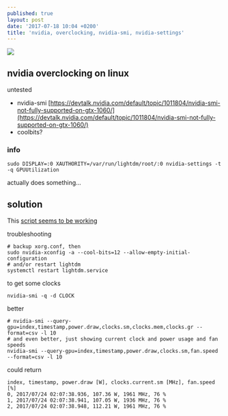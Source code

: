 ```yaml
---
published: true
layout: post
date: '2017-07-18 10:04 +0200'
title: 'nvidia, overclocking, nvidia-smi, nvidia-settings'
---
```

![](https://images.nvidia.com/pascal/img/gtx1060/GeForce_GTX_1060_Front.png)

## nvidia overclocking on linux

untested

- nvidia-smi [https://devtalk.nvidia.com/default/topic/1011804/nvidia-smi-not-fully-supported-on-gtx-1060/](https://devtalk.nvidia.com/default/topic/1011804/nvidia-smi-not-fully-supported-on-gtx-1060/)
- coolbits?

### info

    sudo DISPLAY=:0 XAUTHORITY=/var/run/lightdm/root/:0 nvidia-settings -t -q GPUUtilization

actually does something...

## solution

This [script seems to be working](https://github.com/brontosaurusrex/postbang/blob/master/misc/bin/overclock)

troubleshooting

    # backup xorg.conf, then
    sudo nvidia-xconfig -a --cool-bits=12 --allow-empty-initial-configuration
    # and/or restart lightdm
    systemctl restart lightdm.service
    
to get some clocks

    nvidia-smi -q -d CLOCK
    
better

    # nvidia-smi --query-gpu=index,timestamp,power.draw,clocks.sm,clocks.mem,clocks.gr --format=csv -l 10
    # and even better, just showing current clock and power usage and fan speeds
    nvidia-smi --query-gpu=index,timestamp,power.draw,clocks.sm,fan.speed --format=csv -l 10
    
could return

    index, timestamp, power.draw [W], clocks.current.sm [MHz], fan.speed [%]
    0, 2017/07/24 02:07:38.936, 107.36 W, 1961 MHz, 76 %
    1, 2017/07/24 02:07:38.941, 107.05 W, 1936 MHz, 76 %
    2, 2017/07/24 02:07:38.948, 112.21 W, 1961 MHz, 76 %
